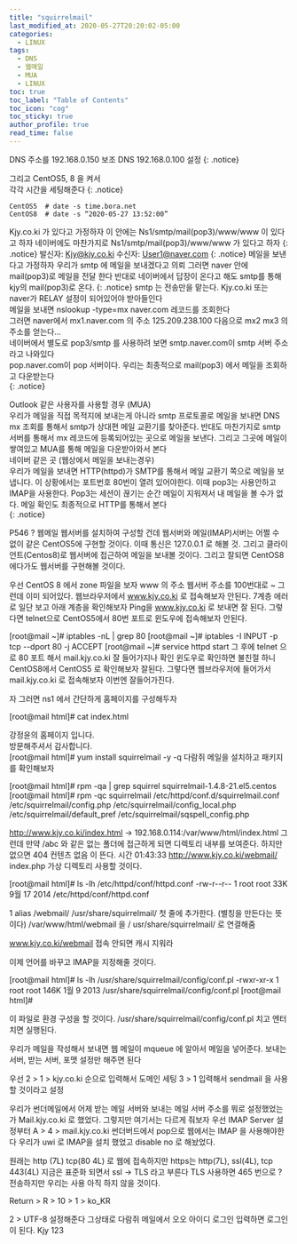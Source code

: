 ```yaml
---
title: "squirrelmail"
last_modified_at: 2020-05-27T20:20:02-05:00
categories:
  - LINUX
tags:
  - DNS
  - 웹메일
  - MUA
  - LINUX
toc: true 
toc_label: "Table of Contents"
toc_icon: "cog"
toc_sticky: true 
author_profile: true 
read_time: false 
---
```


DNS 주소를 192.168.0.150
보조 DNS 192.168.0.100 설정
{: .notice}

그리고 CentOS5, 8 을 켜서  
각각 시간을 세팅해준다
{: .notice}
```
CentOS5  # date -s time.bora.net
CentOS8  # date -s “2020-05-27 13:52:00”
```

Kjy.co.ki 가 있다고 가정하자 이 안에는 
Ns1/smtp/mail(pop3)/www/www 이 있다고 하자
네이버에도 마찬가지로 Ns1/smtp/mail(pop3)/www/www 가 있다고 하자 
{: .notice}
발신자: Kjy@kjy.co.ki
수신자: User1@naver.com
{: .notice}
메일을 보낸다고 가정하자 우리가 smtp 에 메일을 보내겠다고 의뢰 그러면 naver 안에 mail(pop3)로 메일을 전달 한다 반대로 네이버에서 답장이 온다고 해도 smtp를 통해 kjy의 mail(pop3)로 온다.
{: .notice}
smtp 는 전송만을 맡는다. Kjy.co.ki 또는 naver가 RELAY 설정이 되어있어야 받아들인다  
메일을 보내면 nslookup -type=mx naver.com 레코드를 조회한다  
그러면 naver에서 mx1.naver.com 의 주소 125.209.238.100 다음으로 mx2 mx3 의 주소를 얻는다…  
네이버에서 별도로 pop3/smtp 를 사용하려 보면 smtp.naver.com이 smtp 서버 주소라고 나와있다  
pop.naver.com이 pop 서버이다. 우리는 최종적으로 mail(pop3) 에서 메일을 조회하고 다운받는다  
{: .notice}

Outlook 같은 사용자를 사용할 경우 (MUA)  
우리가 메일을 직접 목적지에 보내는게 아니라 smtp 프로토콜로 메일을 보내면 DNS mx 조회를 통해서 smtp가 상대편 메일 교환기를 찾아준다. 반대도 마찬가지로 smtp 서버를 통해서 mx 레코드에 등록되어있는 곳으로 메일을 보낸다. 그리고 그곳에 메일이 쌓여있고 MUA를 통해 메일을 다운받아와서 본다   
네이버 같은 곳 (웹상에서 메일을 보내는경우)  
우리가 메일을 보내면 HTTP(httpd)가 SMTP를 통해서 메일 교환기 쪽으로 메일을 보냅니다. 이 상황에서는 포트번호 80번이 열려 있어야한다. 이때 pop3는 사용안하고 IMAP을 사용한다. Pop3는 세션이 끊기는 순간 메일이 지워져서 내 메일을 볼 수가 없다. 메일 확인도 최종적으로 HTTP를 통해서 본다  
{: .notice}


P546  ?  웹메일
웹서버를 설치하여 구성할 건데  웹서버와  메일(IMAP)서버는 어쩔 수 없이 같은 CentOS5에 구현할 것이다.
이때 통신은 127.0.0.1 로 해볼 것. 그리고 클라이언트(Centos8)로 웹서버에 접근하여 메일을 보내볼 것이다.
그리고 잘되면 CentOS8 에다가도 웹서버를 구현해볼 것이다.

우선 CentOS 8 에서 zone 파일을 보자 www 의 주소 웹서버 주소를 100번대로 ~ 그런데 이미 되어있다.
웹브라우저에서 www.kjy.co.ki 로 접속해보자 안된다. 7계층 에러로 일단 보고 아래 계층을 확인해보자
Ping을 www.kjy.co.ki 로 보내면 잘 된다. 
그렇다면 telnet으로 CentOS5에서 80번 포트로 윈도우에 접속해보자 안된다.

[root@mail ~]# iptables -nL | grep 80
[root@mail ~]# iptables -I INPUT -p tcp --dport 80 -j ACCEPT
[root@mail ~]# service httpd start
그 후에 telnet 으로 80 포트 해서 mail.kjy.co.ki 잘 들어가지나 확인
윈도우로 확인하면 불친절 하니 CentOS8에서 CentOS5 로 확인해보자 잘된다.
그렇다면 웹브라우저에 들어가서 mail.kjy.co.ki 로 접속해보자 이번엔 잘들어가진다.

자 그러면 ns1 에서 간단하게 홈페이지를 구성해두자


[root@mail html]# cat index.html
<html>
<head>


</head>
<title>강정윤의 홈페이지</title>
<body>
강정윤의 홈페이지 입니다.<br>
방문해주셔서 감사합니다.<br>
</body>
</html>
[root@mail html]# yum install squirrelmail -y -q
다람쥐 메일을 설치하고 패키지를 확인해보자

[root@mail html]# rpm -qa | grep squirrel
squirrelmail-1.4.8-21.el5.centos
[root@mail html]# rpm -qc squirrelmail
/etc/httpd/conf.d/squirrelmail.conf
/etc/squirrelmail/config.php
/etc/squirrelmail/config_local.php
/etc/squirrelmail/default_pref
/etc/squirrelmail/sqspell_config.php

http://www.kjy.co.ki/index.html  ->  192.168.0.114:/var/www/html/index.html
그런데 만약 /abc 와 같은 없는 폴더에 접근하게 되면 디렉토리 내부를 보여준다. 하지만 없으면 404 컨텐츠 없음 이 뜬다.
시간 01:43:33
http://www.kjy.co.ki/webmail/  index.php
가상 디렉토리 사용할 것이다.

[root@mail html]# ls -lh /etc/httpd/conf/httpd.conf
-rw-r--r-- 1 root root 33K  9월 17  2014 /etc/httpd/conf/httpd.conf

1 alias   /webmail/       /usr/share/squirrelmail/
첫 줄에 추가한다. (별칭을 만든다는 뜻이다) 
/var/www/html/webmail 을 / usr/share/squirrelmail/ 로 연결해줌

www.kjy.co.ki/webmail  접속  안되면 캐시 지워라
 
이제 언어를 바꾸고 IMAP을 지정해줄 것이다.

[root@mail html]# ls -lh /usr/share/squirrelmail/config/conf.pl
-rwxr-xr-x 1 root root 146K  1월  9  2013 /usr/share/squirrelmail/config/conf.pl
[root@mail html]#

이 파일로 환경 구성을 할 것이다.
/usr/share/squirrelmail/config/conf.pl  치고 엔터치면 실행된다.
 

우리가 메일을 작성해서 보내면 웹 메일이 mqueue 에 알아서 메일을 넣어준다.
보내는 서버, 받는 서버, 포맷 설정만 해주면 된다

우선 2 > 1 > kjy.co.ki 순으로 입력해서 도메인 세팅
3 > 1  입력해서 sendmail 을 사용할 것이라고 설정
 
우리가 썬더메일에서 어제 받는 메일 서버와 보내는 메일 서버 주소를 뭐로 설정했었는가
Mail.kjy.co.ki 로 했었다. 그렇지만 여기서는 다르게 줘보자
우선 IMAP Server 설정부터  A > 4 > mail.kjy.co.ki 
썬더버드에서 pop으로  웹에서는 IMAP 을 사용해야한다
우리가 uwi 로 IMAP을 설치 했었고 disable no 로 해놨었다. 
 

원래는 http (7L) tcp(80 4L) 로 웹에 접속하지만 https는  http(7L), ssl(4L), tcp 443(4L) 
지금은 표준화 되면서 ssl -> TLS 라고 부른다 TLS 사용하면 465 번으로 ? 전송하지만 우리는 사용 아직 하지 않을 것이다.

Return > R > 10 > 1 > ko_KR
 
2 > UTF-8  설정해준다
그상태로 다람쥐 메일에서 
오오 아이디 로그인 입력하면 로그인이 된다.
Kjy 123

